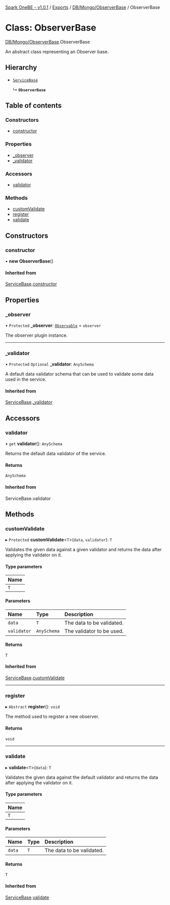 [Spark OneBE - v1.0.1](../README.md) / [Exports](../modules.md) / [DB/Mongo/ObserverBase](../modules/DB_Mongo_ObserverBase.md) / ObserverBase

# Class: ObserverBase

[DB/Mongo/ObserverBase](../modules/DB_Mongo_ObserverBase.md).ObserverBase

An abstract class representing an Observer base.

## Hierarchy

- [`ServiceBase`](Services_ServiceBase.ServiceBase.md)

  ↳ **`ObserverBase`**

## Table of contents

### Constructors

- [constructor](DB_Mongo_ObserverBase.ObserverBase.md#constructor)

### Properties

- [\_observer](DB_Mongo_ObserverBase.ObserverBase.md#_observer)
- [\_validator](DB_Mongo_ObserverBase.ObserverBase.md#_validator)

### Accessors

- [validator](DB_Mongo_ObserverBase.ObserverBase.md#validator)

### Methods

- [customValidate](DB_Mongo_ObserverBase.ObserverBase.md#customvalidate)
- [register](DB_Mongo_ObserverBase.ObserverBase.md#register)
- [validate](DB_Mongo_ObserverBase.ObserverBase.md#validate)

## Constructors

### constructor

• **new ObserverBase**()

#### Inherited from

[ServiceBase](Services_ServiceBase.ServiceBase.md).[constructor](Services_ServiceBase.ServiceBase.md#constructor)

## Properties

### \_observer

• `Protected` **\_observer**: [`Observable`](DB_Mongo_Observable.Observable.md) = `observer`

The observer plugin instance.

___

### \_validator

• `Protected` `Optional` **\_validator**: `AnySchema`

A default data validator schema that can be used to validate
some data used in the service.

#### Inherited from

[ServiceBase](Services_ServiceBase.ServiceBase.md).[_validator](Services_ServiceBase.ServiceBase.md#_validator)

## Accessors

### validator

• `get` **validator**(): `AnySchema`

Returns the default data validator of the service.

#### Returns

`AnySchema`

#### Inherited from

ServiceBase.validator

## Methods

### customValidate

▸ `Protected` **customValidate**<`T`\>(`data`, `validator`): `T`

Validates the given data against a given validator and returns
the data after applying the validator on it.

#### Type parameters

| Name |
| :------ |
| `T` |

#### Parameters

| Name | Type | Description |
| :------ | :------ | :------ |
| `data` | `T` | The data to be validated. |
| `validator` | `AnySchema` | The validator to be used. |

#### Returns

`T`

#### Inherited from

[ServiceBase](Services_ServiceBase.ServiceBase.md).[customValidate](Services_ServiceBase.ServiceBase.md#customvalidate)

___

### register

▸ `Abstract` **register**(): `void`

The method used to register a new observer.

#### Returns

`void`

___

### validate

▸ **validate**<`T`\>(`data`): `T`

Validates the given data against the default validator and returns
the data after applying the validator on it.

#### Type parameters

| Name |
| :------ |
| `T` |

#### Parameters

| Name | Type | Description |
| :------ | :------ | :------ |
| `data` | `T` | The data to be validated. |

#### Returns

`T`

#### Inherited from

[ServiceBase](Services_ServiceBase.ServiceBase.md).[validate](Services_ServiceBase.ServiceBase.md#validate)
